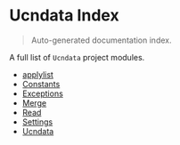 # Ucndata Index

> Auto-generated documentation index.

A full list of `Ucndata` project modules.

- [applylist](./applylist.md#applylist)
- [Constants](./constants.md#constants)
- [Exceptions](./exceptions.md#exceptions)
- [Merge](./merge.md#merge)
- [Read](./read.md#read)
- [Settings](./settings.md#settings)
- [Ucndata](./ucndata.md#ucndata)

